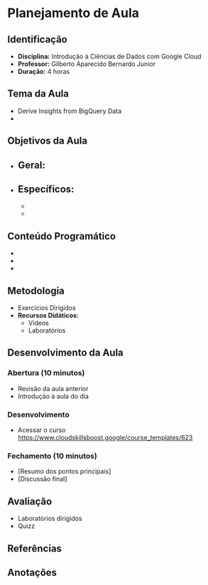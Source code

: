 # Planejamento de Aula

## Identificação
- **Disciplina:** Introdução à Ciências de Dados com Google Cloud
- **Professor:** Gilberto Aparecido Bernardo Junior
- **Duração:** 4 horas

## Tema da Aula
- Derive Insights from BigQuery Data
- 
## Objetivos da Aula
- **Geral:** 
  - 
- **Específicos:**
  - 
  - 
  - 

## Conteúdo Programático
- 
- 
- 

## Metodologia
- Exercícios Dirigidos
- **Recursos Didáticos:**
  - Vídeos
  - Laboratórios

## Desenvolvimento da Aula

### Abertura (10 minutos)
- Revisão da aula anterior
- Introdução à aula do dia

### Desenvolvimento 
- Acessar o curso https://www.cloudskillsboost.google/course_templates/623

### Fechamento (10 minutos)
- [Resumo dos pontos principais]
- [Discussão final]

## Avaliação
- Laboratórios dirigidos
- Quizz

## Referências


## Anotações

